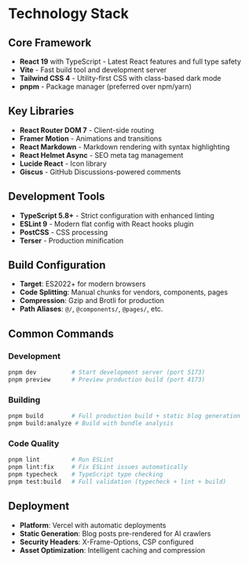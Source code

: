 # Technology Stack

## Core Framework
- **React 19** with TypeScript - Latest React features and full type safety
- **Vite** - Fast build tool and development server
- **Tailwind CSS 4** - Utility-first CSS with class-based dark mode
- **pnpm** - Package manager (preferred over npm/yarn)

## Key Libraries
- **React Router DOM 7** - Client-side routing
- **Framer Motion** - Animations and transitions
- **React Markdown** - Markdown rendering with syntax highlighting
- **React Helmet Async** - SEO meta tag management
- **Lucide React** - Icon library
- **Giscus** - GitHub Discussions-powered comments

## Development Tools
- **TypeScript 5.8+** - Strict configuration with enhanced linting
- **ESLint 9** - Modern flat config with React hooks plugin
- **PostCSS** - CSS processing
- **Terser** - Production minification

## Build Configuration
- **Target**: ES2022+ for modern browsers
- **Code Splitting**: Manual chunks for vendors, components, pages
- **Compression**: Gzip and Brotli for production
- **Path Aliases**: `@/`, `@components/`, `@pages/`, etc.

## Common Commands

### Development
```bash
pnpm dev          # Start development server (port 5173)
pnpm preview      # Preview production build (port 4173)
```

### Building
```bash
pnpm build        # Full production build + static blog generation
pnpm build:analyze # Build with bundle analysis
```

### Code Quality
```bash
pnpm lint         # Run ESLint
pnpm lint:fix     # Fix ESLint issues automatically
pnpm typecheck    # TypeScript type checking
pnpm test:build   # Full validation (typecheck + lint + build)
```

## Deployment
- **Platform**: Vercel with automatic deployments
- **Static Generation**: Blog posts pre-rendered for AI crawlers
- **Security Headers**: X-Frame-Options, CSP configured
- **Asset Optimization**: Intelligent caching and compression